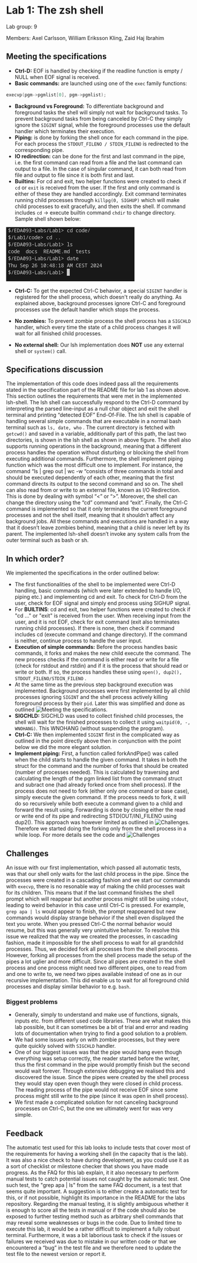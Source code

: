 # Lab 1: The zsh shell
Lab group: 9 

Members: Axel Carlsson, William Eriksson Kling, Zaid Haj Ibrahim

## Meeting the specifications
- **Ctrl-D:** EOF is handled by checking if the readline function is empty / NULL when EOF signal is received.
- **Basic commands:** are launched using one of the ```exec``` family functions:
```C
execvp(pgm->pgmlist[0], pgm->pgmlist);
```
- **Background vs Foreground:** To differentiate background and foreground tasks the shell will simply not wait for background tasks. To prevent background tasks from being canceled by Ctrl-C they simply ignore the ```SIGINT``` signal, while the foreground processes use the default handler which terminates their execution.
- **Piping:** is done by forking the shell once for each command in the pipe. For each process the ```STDOUT_FILENO / STDIN_FILENO``` is redirected to the corresponding pipe.
- **IO redirection:** can be done for the first and last command in the pipe,  i.e. the first command can read from a file and the last command can output to a file. In the case of singular command, it can both read from file and output to file since it is both first and last.
- **Builtins:** For cd and exit, two helper functions were created to check if ```cd``` or ```exit``` is received from the user. If the first and only command is either of these they are handled accordingly. Exit command terminates running child processes through ```killpg(0, SIGHUP)``` which will make child processes to exit gracefully, and then exits the shell. If command includes ```cd``` -> execute builtin command ```chdir``` to change directory. Sample shell shown below:

![Alt text](figs/sampleShell.png)

- **Ctrl-C:** To get the expected Ctrl-C behavior, a special ```SIGINT``` handler is registered for the shell process, which doesn't really do anything. As explained above, background processes ignore Ctrl-C and foreground processes use the default handler which stops the process.

- **No zombies:** To prevent zombie process the shell process has a ```SIGCHLD``` handler, which every time the state of a child process changes it will wait for all finished child processes.

- **No external shell:** Our lsh implementation does **NOT** use any external shell or ```system()``` call.


## Specifications discussion 
The implementation of this code does indeed pass all the requirements stated in the specification part of the README file for lab 1 as shown above. This section outlines the requirements that were met in the implemented lsh-shell. The lsh shell can successfully respond to the Ctrl-D command by interpreting the parsed line-input as a null char object and exit the shell terminal and printing “detected EOF” End-Of-File. The lsh shell is capable of handling several simple commands that are executable in a normal bash terminal such as ```ls, date, who``` . The current directory is fetched with ```getcwd()``` and saved in a variable, additionally part of this path, the last two directories, is shown in the lsh shell as shown in above figure. The shell also supports running operations in the background, meaning that a different process handles the operation without disturbing or blocking the shell from executing additional commands. Furthermore, the shell implement piping function which was the most difficult one to implement. For instance, the command “ls | grep out | wc -w “consists of three commands in total and should be executed dependently of each other, meaning that the first command directs its output to the second command and so on. The shell can also read from or write to an external file, known as I/O Redirection. This is done by dealing with symbol “<” or “>”. Moreover, the shell can change the directory using the “cd” command and “exit”. Finally, the Ctrl-C command is implemented so that it only terminates the current foreground processes and not the shell itself, meaning that it shouldn’t affect any background jobs. All these commands and executions are handled in a way that it doesn’t leave zombies behind, meaning that a child is never left by its parent. The implemented lsh-shell doesn’t invoke any system calls from the outer terminal such as bash or sh. 

## In which order?
We implemented the specifications in the order outlined below:

- The first functionalities of the shell to be implemented were Ctrl-D handling, basic commands (which were later extended to handle I/O, piping etc.) and implementing cd and exit. 
To check for Ctrl-D from the user, check for EOF signal and simply end process using SIGHUP signal. 
- For **BUILTINS**: cd and exit, two helper functions were created to check if "cd ..." or "exit" is received from the user. When receiving input from the user, and it is not EOF, check for exit command (exit also terminates running child processes). If there is none, then check if command includes cd (execute command and change directory). If the command is neither, continue process to handle the user input.
- **Execution of simple commands:** Before the process handles basic commands, it forks and makes the new child execute the command. The new process checks if the command is either read or write for a file (check for rstdout and rstdin) and if it is the process that should read or write or both. If so, the process handles these using ```open(), dup2(), STDOUT_FILENO/STDIN_FILENO``` .
- At the same time as the previous step background execution was implemented. Background processes were first implemented by all child processes ignoring ```SIGINT``` and the shell process actively killing foreground process by their ```pid```. Later this was simplified and done as outlined ![Meeting the specifications](#meeting-the-specifications).
- **SIGCHLD:** SIGCHLD was used to collect finished child processes, the shell will wait for the finished processes to collect it using ```waitpid(0, -, WNOHANG)```. This WNOHANG (without suspending the program).
- **Ctrl-C:** We then implemented ```SIGINT``` first in the complicated way as outlined in the point directly above then in conjunction with the point below we did the more elegant solution. 
- **Implement piping:** First, a function called forkAndPipe() was called when the child starts to handle the given command. It takes in both the struct for the command and the number of forks that should be created (number of processes needed). This is calculated by traversing and calculating the length of the pgm linked list from the command struct and subract one (had already forked once from shell process). If the process does not need to fork (either only one command or base case), simply execute the given command. If the process needs to fork, it will do so recursively while both execute a command given to a child and forward the result using. Forwarding is done by closing either the read or write end of its pipe and redirecting STD(OUT/IN)_FILENO using dup2(). This approach was however limited as outlined in ![Challenges](#challenges). Therefore we started doing the forking only from the shell process in a while loop. For more details see the code and ![Challenges](#challenges)


## Challenges
An issue with our first implementation, which passed all automatic tests, was that our shell only waits for the last child process in the pipe. Since the processes were created in a cascading fashion and we start our commands with ```execvp```, there is no resonable way of making the child processes wait for its children. This means that if the last command finishes the shell prompt which will reappear but another process might still be using ```stdout```, leading to weird behavior in this case until Ctrl-C is pressed. For example, ```grep apa | ls``` would appear to finish, the prompt reappeared but new commands would display strange behavior if the shell even displayed the text you wrote. When you pressed Ctrl-C the normal behavior would resume, but this was generally very unintuitive behavior. To resolve this issue we realized that the way we created the processes, in cascading fashion, made it impossible for the shell process to wait for all grandchild processes. Thus, we decided fork all processes from the shell process. However, forking all processes from the shell process made the setup of the pipes a lot uglier and more difficult. Since all pipes are created in the shell process and one process might need two different pipes, one to read from and one to write to, we need two pipes available instead of one as in our recursive implementation. This did enable us to wait for all foreground child processes and display similar behavior to e.g. ```bash```.

### Biggest problems
- Generally, simply to understand and make use of functions, signals, inputs etc. from different used code libraries. These are what makes this lab possible, but it can sometimes be a bit of trial and error and reading lots of documentation when trying to find a good solution to a problem. 
- We had some issues early on with zombie processes, but they were quite quickly solved with ```SIGCHLD``` handler.
- One of our biggest issues was that the pipe would hang even though everything was setup correctly, the reader started before the writer, thus the first command in the pipe would promptly finish but the second would wait forever. Through extensive debugging we realised this and discovered the issue. Since the pipes were created by the shell process they would stay open even though they were closed in child process. The reading process of the pipe would not receive EOF since some process might still write to the pipe (since it was open in shell process).
- We first made a complicated solution for not canceling background processes on Ctrl-C, but the one we ultimately went for was very simple.

## Feedback
The automatic test used for this lab looks to include tests that cover most of the requirements for having a working shell (in the capacity that is the lab). It was also a nice check to have during development, as you could use it as a sort of checklist or milestone checker that shows you have made progress. As the FAQ for this lab explain, it it also necessary to perform manual tests to catch potential issues not caught by the automatic test. One such test, the "grep apa | ls" from the same FAQ document, is a test that seems quite important. A suggestion is to either create a automatic test for this, or if not possible, highlight its importance in the README for the labs repository. Regarding the manual testing, it is slightly ambiguous whether it is enough to score all the tests in manual or if the code should also be exposed to further testing method such as arbitrary shell commands that may reveal some weaknesses or bugs in the code. Due to limited time to execute this lab, it would be a rather difficult to implement a fully robust terminal. Furthermore, it was a bit laborious task to check if the issues or failures we received was due to mistake in our written code or that we encountered a “bug” in the test file and we therefore need to update the test file to the newest version or report it.

